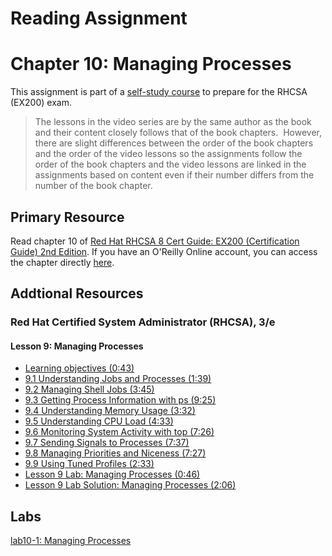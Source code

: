 # Reading Assignment
# Chapter 10: Managing Processes
This assignment is part of a [self-study course](../README.md) to prepare for the RHCSA (EX200) exam.</br>

> The lessons in the video series are by the same author as the book and their content closely follows that of the book chapters.  However, there are slight differences between the order of the book chapters and the order of the video lessons so the assignments follow the order of the book chapters and the video lessons are linked in the assignments based on content even if their number differs from the number of the book chapter.
## Primary Resource
Read chapter 10 of [Red Hat RHCSA 8 Cert Guide: EX200 (Certification Guide) 2nd Edition](https://www.amazon.com/Red-RHCSA-Cert-Guide-Certification/dp/0137341628/).  If you have an O'Reilly Online account, you can access the chapter directly [here](https://learning.oreilly.com/library/view/red-hat-rhcsa/9780137341641/ch10.xhtml).
## Addtional Resources

### Red Hat Certified System Administrator (RHCSA), 3/e

#### Lesson 9: Managing Processes
- [Learning objectives (0:43)](https://learning.oreilly.com/videos/red-hat-certified/9780135656495/9780135656495-RCSA_02_09_00)
- [9.1 Understanding Jobs and Processes (1:39)](https://learning.oreilly.com/videos/red-hat-certified/9780135656495/9780135656495-RCSA_02_09_01)
- [9.2 Managing Shell Jobs (3:45)](https://learning.oreilly.com/videos/red-hat-certified/9780135656495/9780135656495-RCSA_02_09_02)
- [9.3 Getting Process Information with ps (9:25)](https://learning.oreilly.com/videos/red-hat-certified/9780135656495/9780135656495-RCSA_02_09_03)
- [9.4 Understanding Memory Usage (3:32)](https://learning.oreilly.com/videos/red-hat-certified/9780135656495/9780135656495-RCSA_02_09_04)
- [9.5 Understanding CPU Load (4:33)](https://learning.oreilly.com/videos/red-hat-certified/9780135656495/9780135656495-RCSA_02_09_05)
- [9.6 Monitoring System Activity with top (7:26)](https://learning.oreilly.com/videos/red-hat-certified/9780135656495/9780135656495-RCSA_02_09_06)
- [9.7 Sending Signals to Processes (7:37)](https://learning.oreilly.com/videos/red-hat-certified/9780135656495/9780135656495-RCSA_02_09_07)
- [9.8 Managing Priorities and Niceness (7:27)](https://learning.oreilly.com/videos/red-hat-certified/9780135656495/9780135656495-RCSA_02_09_08)
- [9.9 Using Tuned Profiles (2:33)](https://learning.oreilly.com/videos/red-hat-certified/9780135656495/9780135656495-RCSA_02_09_09)
- [Lesson 9 Lab: Managing Processes (0:46)](https://learning.oreilly.com/videos/red-hat-certified/9780135656495/9780135656495-RCSA_02_09_10)
- [Lesson 9 Lab Solution: Managing Processes (2:06)](https://learning.oreilly.com/videos/red-hat-certified/9780135656495/9780135656495-RCSA_02_09_11)

## Labs
[lab10-1: Managing Processes](lab10-1.md)</br>
